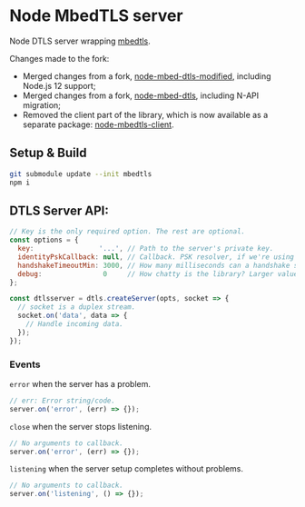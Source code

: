 # Node MbedTLS server

Node DTLS server wrapping [mbedtls](https://github.com/Mbed-TLS/mbedtls).

Changes made to the fork:
* Merged changes from a fork, [node-mbed-dtls-modified](https://www.npmjs.com/package/node-mbed-dtls-modified), including Node.js 12 support;
* Merged changes from a fork, [node-mbed-dtls](https://www.npmjs.com/package/node-mbed-dtls), including N-API migration;
* Removed the client part of the library, which is now available as a separate package:
[node-mbedtls-client](https://github.com/matasarei/node-mbedtls-client).

## Setup & Build
```bash
git submodule update --init mbedtls
npm i
```

## DTLS Server API:

```javascript
// Key is the only required option. The rest are optional.
const options = {
  key:                '...', // Path to the server's private key.
  identityPskCallback: null, // Callback. PSK resolver, if we're using PSK.
  handshakeTimeoutMin: 3000, // How many milliseconds can a handshake subtend before being dropped?
  debug:               0     // How chatty is the library? Larger values generate more log.
};

const dtlsserver = dtls.createServer(opts, socket => {
  // socket is a duplex stream.
  socket.on('data', data => {
    // Handle incoming data.
  });
});
```

### Events

`error` when the server has a problem.
```javascript
// err: Error string/code.
server.on('error', (err) => {});
```

`close` when the server stops listening.
```javascript
// No arguments to callback.
server.on('error', (err) => {});
```

`listening` when the server setup completes without problems.
```javascript
// No arguments to callback.
server.on('listening', () => {});
````
